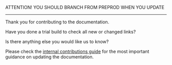 ATTENTION! YOU SHOULD BRANCH FROM PREPROD WHEN YOU UPDATE 

__________

Thank you for contributing to the documentation.

Have you done a trial build to check all new or changed links?
<!--- Yes / No -->

Is there anything else you would like us to know?
<!--- Yes / No -->

Please check the [internal contributions guide](https://www.notion.so/genesisglobal/Documentation-writing-guidelines-158e1d51b891806aaf08c405760b1563) for the most important guidance on updating the documentation.


